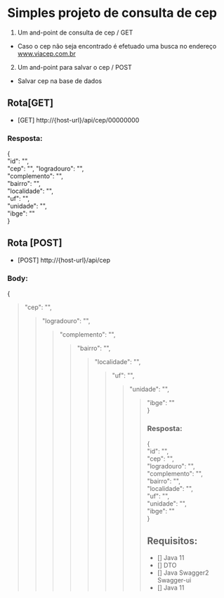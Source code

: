 # Simples projeto de consulta de cep

1. Um and-point de consulta de cep / GET
- Caso o cep não seja encontrado é efetuado uma busca no endereço www.viacep.com.br
2. Um and-point para salvar o cep / POST
- Salvar cep na base de dados

## Rota[GET]
- [GET] http://{host-url}/api/cep/00000000

### Resposta:
{<br>
	"id": "",<br>
	"cep": "",
	"logradouro": "",<br>
	"complemento": "",<br>
	"bairro": "",<br>
	"localidade": "",<br>
	"uf": "",<br>
	"unidade": "",<br>
	"ibge": ""<br>
}

## Rota [POST]
- [POST] http://{host-url}/api/cep

### Body:
{<br>
	 <blockquote>"cep": "",<br>
	 <blockquote>"logradouro": "",<br>
	 <blockquote>"complemento": "",<br>
	 <blockquote>"bairro": "",<br>
	 <blockquote>"localidade": "",<br>
	 <blockquote>"uf": "",<br>
	 <blockquote>"unidade": "",<br>
	 <blockquote>"ibge": ""<br>
}

### Resposta:
{<br>
	"id": "",<br>
	"cep": "",<br>
	"logradouro": "",<br>
	"complemento": "",<br>
	"bairro": "",<br>
	"localidade": "",<br>
	"uf": "",<br>
	"unidade": "",<br>
	"ibge": ""<br>
}

## Requisitos:
- [] Java 11<br>
- [] DTO<br>
- [] Java Swagger2 Swagger-ui<br>
- [] Java 11
